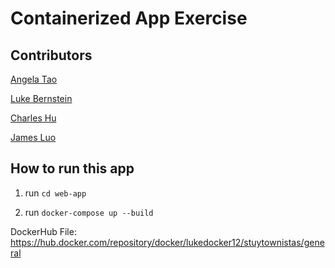 # Containerized App Exercise
## Contributors
[Angela Tao](https://github.com/xinrantaoangela)

[Luke Bernstein](https://github.com/lnbernstein)

[Charles Hu](https://github.com/comeom)

[James Luo](https://github.com/jamesluo802)
## How to run this app
1. run `cd web-app`

1. run `docker-compose up --build`

DockerHub File: https://hub.docker.com/repository/docker/lukedocker12/stuytownistas/general
